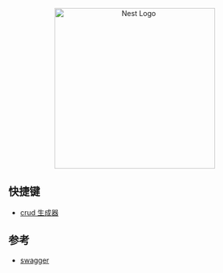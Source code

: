 <p align="center">
  <a href="http://nestjs.com/" target="blank"><img src="https://nestjs.com/img/logo_text.svg" width="320" alt="Nest Logo" /></a>
</p>

## 快捷键

- [crud 生成器](https://docs.nestjs.cn/8/recipes?id=crud%e7%94%9f%e6%88%90%e5%99%a8)

## 参考

- [swagger](https://docs.nestjs.cn/8/recipes?id=swagger)
